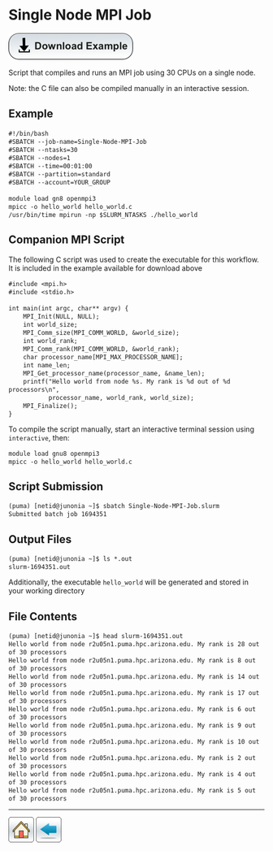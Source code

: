 # Single Node MPI Job
[![](/Images/Download-Button.png)](Single-Node-MPI-Job.tar.gz)

Script that compiles and runs an MPI job using 30 CPUs on a single node. 

Note: the C file can also be compiled manually in an interactive session.

## Example

```
#!/bin/bash
#SBATCH --job-name=Single-Node-MPI-Job
#SBATCH --ntasks=30
#SBATCH --nodes=1             
#SBATCH --time=00:01:00   
#SBATCH --partition=standard
#SBATCH --account=YOUR_GROUP

module load gn8 openmpi3
mpicc -o hello_world hello_world.c  
/usr/bin/time mpirun -np $SLURM_NTASKS ./hello_world
```

## Companion MPI Script
The following C script was used to create the executable for this workflow. It is included in the example available for download above
```
#include <mpi.h>
#include <stdio.h>

int main(int argc, char** argv) {
    MPI_Init(NULL, NULL);
    int world_size;
    MPI_Comm_size(MPI_COMM_WORLD, &world_size);
    int world_rank;
    MPI_Comm_rank(MPI_COMM_WORLD, &world_rank);
    char processor_name[MPI_MAX_PROCESSOR_NAME];
    int name_len;
    MPI_Get_processor_name(processor_name, &name_len);
    printf("Hello world from node %s. My rank is %d out of %d processors\n",
           processor_name, world_rank, world_size);
    MPI_Finalize();
}
```
To compile the script manually, start an interactive terminal session using ```interactive```, then:
```
module load gnu8 openmpi3
mpicc -o hello_world hello_world.c
```
## Script Submission
```
(puma) [netid@junonia ~]$ sbatch Single-Node-MPI-Job.slurm 
Submitted batch job 1694351
```

## Output Files
```
(puma) [netid@junonia ~]$ ls *.out
slurm-1694351.out
```
Additionally, the executable ```hello_world``` will be generated and stored in your working directory

## File Contents
```
(puma) [netid@junonia ~]$ head slurm-1694351.out 
Hello world from node r2u05n1.puma.hpc.arizona.edu. My rank is 28 out of 30 processors
Hello world from node r2u05n1.puma.hpc.arizona.edu. My rank is 8 out of 30 processors
Hello world from node r2u05n1.puma.hpc.arizona.edu. My rank is 14 out of 30 processors
Hello world from node r2u05n1.puma.hpc.arizona.edu. My rank is 17 out of 30 processors
Hello world from node r2u05n1.puma.hpc.arizona.edu. My rank is 6 out of 30 processors
Hello world from node r2u05n1.puma.hpc.arizona.edu. My rank is 9 out of 30 processors
Hello world from node r2u05n1.puma.hpc.arizona.edu. My rank is 10 out of 30 processors
Hello world from node r2u05n1.puma.hpc.arizona.edu. My rank is 2 out of 30 processors
Hello world from node r2u05n1.puma.hpc.arizona.edu. My rank is 4 out of 30 processors
Hello world from node r2u05n1.puma.hpc.arizona.edu. My rank is 5 out of 30 processors
```

*****
[![](/Images/home.png)](https://ua-researchcomputing-hpc.github.io/) 
[![](/Images/back.png)](../)
